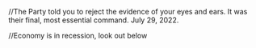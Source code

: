 //The Party told you to reject the evidence of your eyes and ears. It was their final, most essential command. July 29, 2022. 

//Economy is in recession, look out below
